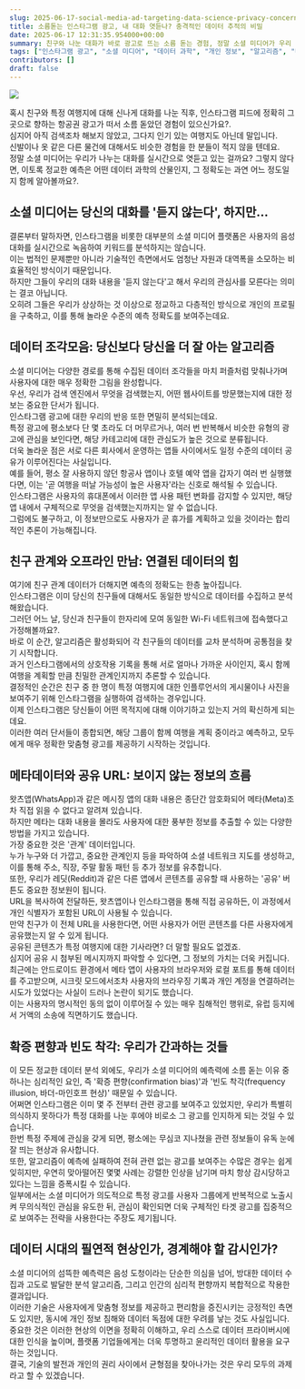 ```yaml
---
slug: 2025-06-17-social-media-ad-targeting-data-science-privacy-concerns
title: 소름돋는 인스타그램 광고, 내 대화 엿듣나? 충격적인 데이터 추적의 비밀
date: 2025-06-17 12:31:35.954000+00:00
summary: 친구와 나눈 대화가 바로 광고로 뜨는 소름 돋는 경험, 정말 소셜 미디어가 우리 대화를 엿듣고 있는 걸까요? 음성 도청 없이도 당신의 관심사를 정확히 예측하는 데이터 추적의 놀라운 비밀과 그 이면을 파헤쳐 봅니다.
tags: ["인스타그램 광고", "소셜 미디어", "데이터 과학", "개인 정보", "알고리즘", "타겟 광고", "프라이버시"]
contributors: []
draft: false
---
```


![](https://blogger.googleusercontent.com/img/a/AVvXsEi4uz-8PoyZpkfJHwMCdQCEmUunIj9ZWf7YpuXI-vXOyHuKkPFtfGcYAECnGoJLYq__vAcv99Fx5m9UsvTaLg7rBiINCD_LfLy5p9s8TGI3TTLt4ps5Zhq-cyKy_FygJJ9bKidQttCh5PkOXsoTd4MuhSSgjficfWlXVtZqIsgJbIJ7ABPu1pPaisqkgFY)

혹시 친구와 특정 여행지에 대해 신나게 대화를 나눈 직후, 인스타그램 피드에 정확히 그곳으로 향하는 항공권 광고가 떠서 소름 돋았던 경험이 있으신가요?.<br /> 심지어 아직 검색조차 해보지 않았고, 그다지 인기 있는 여행지도 아닌데 말입니다.<br /> 신발이나 옷 같은 다른 물건에 대해서도 비슷한 경험을 한 분들이 적지 않을 텐데요.<br /> 정말 소셜 미디어는 우리가 나누는 대화를 실시간으로 엿듣고 있는 걸까요? 그렇지 않다면, 이토록 정교한 예측은 어떤 데이터 과학의 산물인지, 그 정확도는 과연 어느 정도일지 함께 알아볼까요?.<br />

## 소셜 미디어는 당신의 대화를 '듣지 않는다', 하지만…

결론부터 말하자면, 인스타그램을 비롯한 대부분의 소셜 미디어 플랫폼은 사용자의 음성 대화를 실시간으로 녹음하여 키워드를 분석하지는 않습니다.<br /> 이는 법적인 문제뿐만 아니라 기술적인 측면에서도 엄청난 자원과 대역폭을 소모하는 비효율적인 방식이기 때문입니다.<br /> 하지만 그들이 우리의 대화 내용을 '듣지 않는다'고 해서 우리의 관심사를 모른다는 의미는 결코 아닙니다.<br /> 오히려 그들은 우리가 상상하는 것 이상으로 정교하고 다층적인 방식으로 개인의 프로필을 구축하고, 이를 통해 놀라운 수준의 예측 정확도를 보여주는데요.<br />

## 데이터 조각모음: 당신보다 당신을 더 잘 아는 알고리즘

소셜 미디어는 다양한 경로를 통해 수집된 데이터 조각들을 마치 퍼즐처럼 맞춰나가며 사용자에 대한 매우 정확한 그림을 완성합니다.<br /> 우선, 우리가 검색 엔진에서 무엇을 검색했는지, 어떤 웹사이트를 방문했는지에 대한 정보는 중요한 단서가 됩니다.<br /> 인스타그램 광고에 대한 우리의 반응 또한 면밀히 분석되는데요.<br /> 특정 광고에 평소보다 단 몇 초라도 더 머무르거나, 여러 번 반복해서 비슷한 유형의 광고에 관심을 보인다면, 해당 카테고리에 대한 관심도가 높은 것으로 분류됩니다.<br /> 더욱 놀라운 점은 서로 다른 회사에서 운영하는 앱들 사이에서도 일정 수준의 데이터 공유가 이루어진다는 사실입니다.<br /> 예를 들어, 평소 잘 사용하지 않던 항공사 앱이나 호텔 예약 앱을 갑자기 여러 번 실행했다면, 이는 '곧 여행을 떠날 가능성이 높은 사용자'라는 신호로 해석될 수 있습니다.<br /> 인스타그램은 사용자의 휴대폰에서 이러한 앱 사용 패턴 변화를 감지할 수 있지만, 해당 앱 내에서 구체적으로 무엇을 검색했는지까지는 알 수 없습니다.<br /> 그럼에도 불구하고, 이 정보만으로도 사용자가 곧 휴가를 계획하고 있을 것이라는 합리적인 추론이 가능해집니다.<br />

## 친구 관계와 오프라인 만남: 연결된 데이터의 힘

여기에 친구 관계 데이터가 더해지면 예측의 정확도는 한층 높아집니다.<br /> 인스타그램은 이미 당신의 친구들에 대해서도 동일한 방식으로 데이터를 수집하고 분석해왔습니다.<br /> 그러던 어느 날, 당신과 친구들이 한자리에 모여 동일한 Wi-Fi 네트워크에 접속했다고 가정해볼까요?.<br /> 바로 이 순간, 알고리즘은 활성화되어 각 친구들의 데이터를 교차 분석하며 공통점을 찾기 시작합니다.<br /> 과거 인스타그램에서의 상호작용 기록을 통해 서로 얼마나 가까운 사이인지, 혹시 함께 여행을 계획할 만큼 친밀한 관계인지까지 추론할 수 있습니다.<br /> 결정적인 순간은 친구 중 한 명이 특정 여행지에 대한 인플루언서의 게시물이나 사진을 보여주기 위해 인스타그램을 실행하여 검색하는 경우입니다.<br /> 이제 인스타그램은 당신들이 어떤 목적지에 대해 이야기하고 있는지 거의 확신하게 되는데요.<br /> 이러한 여러 단서들이 종합되면, 해당 그룹이 함께 여행을 계획 중이라고 예측하고, 모두에게 매우 정확한 맞춤형 광고를 제공하기 시작하는 것입니다.<br />

## 메타데이터와 공유 URL: 보이지 않는 정보의 흐름

왓츠앱(WhatsApp)과 같은 메시징 앱의 대화 내용은 종단간 암호화되어 메타(Meta)조차 직접 읽을 수 없다고 알려져 있습니다.<br /> 하지만 메타는 대화 내용을 몰라도 사용자에 대한 풍부한 정보를 추출할 수 있는 다양한 방법을 가지고 있습니다.<br /> 가장 중요한 것은 '관계' 데이터입니다.<br /> 누가 누구와 더 가깝고, 중요한 관계인지 등을 파악하여 소셜 네트워크 지도를 생성하고, 이를 통해 주소, 직장, 주말 활동 패턴 등 추가 정보를 유추합니다.<br /> 또한, 우리가 레딧(Reddit)과 같은 다른 앱에서 콘텐츠를 공유할 때 사용하는 '공유' 버튼도 중요한 정보원이 됩니다.<br /> URL을 복사하여 전달하든, 왓츠앱이나 인스타그램을 통해 직접 공유하든, 이 과정에서 개인 식별자가 포함된 URL이 사용될 수 있습니다.<br /> 만약 친구가 이 전체 URL을 사용한다면, 어떤 사용자가 어떤 콘텐츠를 다른 사용자에게 공유했는지 알 수 있게 됩니다.<br /> 공유된 콘텐츠가 특정 여행지에 대한 기사라면? 더 말할 필요도 없겠죠.<br /> 심지어 공유 시 첨부된 메시지까지 파악할 수 있다면, 그 정보의 가치는 더욱 커집니다.<br /> 최근에는 안드로이드 환경에서 메타 앱이 사용자의 브라우저와 로컬 포트를 통해 데이터를 주고받으며, 시크릿 모드에서조차 사용자의 브라우징 기록과 개인 계정을 연결하려는 시도가 있었다는 사실이 드러나 논란이 되기도 했습니다.<br /> 이는 사용자의 명시적인 동의 없이 이루어질 수 있는 매우 침해적인 행위로, 유럽 등지에서 거액의 소송에 직면하기도 했습니다.<br />

## 확증 편향과 빈도 착각: 우리가 간과하는 것들

이 모든 정교한 데이터 분석 외에도, 우리가 소셜 미디어의 예측력에 소름 돋는 이유 중 하나는 심리적인 요인, 즉 '확증 편향(confirmation bias)'과 '빈도 착각(frequency illusion, 바더-마인호프 현상)' 때문일 수 있습니다.<br /> 어쩌면 인스타그램은 이미 몇 주 전부터 관련 광고를 보여주고 있었지만, 우리가 특별히 의식하지 못하다가 특정 대화를 나눈 후에야 비로소 그 광고를 인지하게 되는 것일 수 있습니다.<br /> 한번 특정 주제에 관심을 갖게 되면, 평소에는 무심코 지나쳤을 관련 정보들이 유독 눈에 잘 띄는 현상과 유사합니다.<br /> 또한, 알고리즘이 예측에 실패하여 전혀 관련 없는 광고를 보여주는 수많은 경우는 쉽게 잊히지만, 우연히 맞아떨어진 몇몇 사례는 강렬한 인상을 남기며 마치 항상 감시당하고 있다는 느낌을 증폭시킬 수 있습니다.<br /> 일부에서는 소셜 미디어가 의도적으로 특정 광고를 사용자 그룹에게 반복적으로 노출시켜 무의식적인 관심을 유도한 뒤, 관심이 확인되면 더욱 구체적인 타겟 광고를 집중적으로 보여주는 전략을 사용한다는 주장도 제기됩니다.<br />

## 데이터 시대의 필연적 현상인가, 경계해야 할 감시인가?

소셜 미디어의 섬뜩한 예측력은 음성 도청이라는 단순한 의심을 넘어, 방대한 데이터 수집과 고도로 발달한 분석 알고리즘, 그리고 인간의 심리적 편향까지 복합적으로 작용한 결과입니다.<br /> 이러한 기술은 사용자에게 맞춤형 정보를 제공하고 편리함을 증진시키는 긍정적인 측면도 있지만, 동시에 개인 정보 침해와 데이터 독점에 대한 우려를 낳는 것도 사실입니다.<br /> 중요한 것은 이러한 현상의 이면을 정확히 이해하고, 우리 스스로 데이터 프라이버시에 대한 인식을 높이며, 플랫폼 기업들에게는 더욱 투명하고 윤리적인 데이터 활용을 요구하는 것입니다.<br /> 결국, 기술의 발전과 개인의 권리 사이에서 균형점을 찾아나가는 것은 우리 모두의 과제라고 할 수 있겠습니다.<br />
